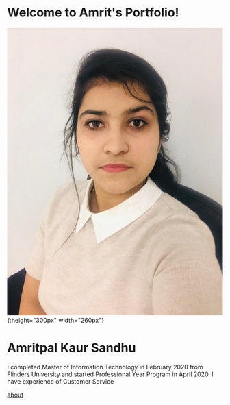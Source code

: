 # Welcome to Amrit's Portfolio!

![](Images/WhatsApp%20Image%202020-11-29%20at%205.15.08%20PM.jpeg){:height="300px" width="260px"} 
# Amritpal Kaur Sandhu
I completed Master of Information Technology in February 2020 from Flinders University and started Professional Year Program in April 2020. I have experience of Customer Service 


[about](wiki/home)




